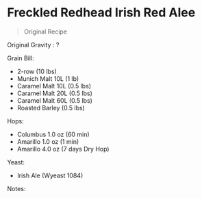Freckled Redhead Irish Red Alee
===

> Original Recipe

Original Gravity : ?

Grain Bill:

* 2-row (10 lbs)
* Munich Malt 10L (1 lb)
* Caramel Malt 10L (0.5 lbs)
* Caramel Malt 20L (0.5 lbs)
* Caramel Malt 60L (0.5 lbs)
* Roasted Barley (0.5 lbs)

Hops:

* Columbus 1.0 oz (60 min)
* Amarillo 1.0 oz (1 min)
* Amarillo 4.0 oz (7 days Dry Hop)

Yeast:

* Irish Ale (Wyeast 1084)

Notes:

